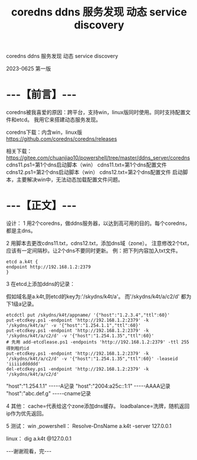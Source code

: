﻿---
categories: k4t2
layout: post
title: coredns ddns 服务发现 动态 service discovery
permalink: /k4t2/用coredns加etcd，搭建跨平台动态服务发现
---

coredns ddns 服务发现 动态 service discovery

2023-0625 第一版


# ---【前言】---
coredns被我喜爱的原因：跨平台，支持win，linux版同时使用。同时支持配置文件和etcd。
我用它来搭建动态服务发现。

coredns下载：内含win，linux版
https://github.com/coredns/coredns/releases


相关下载：
https://gitee.com/chuanjiao10/powershell/tree/master/ddns_server/coredns
cdns11.ps1=第1个dns启动脚本（win）
cdns11.txt=第1个dns配置文件
cdns12.ps1=第2个dns启动脚本（win）
cdns12.txt=第2个dns配置文件
启动脚本，主要解决win中，无法动态加载配置文件问题。


# ---【正文】---

设计：
1 用2个coredns，做ddns服务器，以达到高可用的目的。每个coredns，都是主dns。

2 用脚本去更改cdns11.txt，cdns12.txt，添加dns域（zone）。
注意修改2个txt，应该有一定间隔秒。让2个dns不要同时更新。
例：把下列内容加入txt文件。

```
etcd a.k4t {
endpoint http://192.168.1.2:2379
}

```

3 在etcd上添加ddns的记录：

假如域名是a.k4t,则etcd的key为:'/skydns/k4t/a'。
而'/skydns/k4t/a/c2/d' 都为下1级a记录。


```
etcdctl put /skydns/k4t/appname/ '{"host":"1.2.3.4","ttl":60}'
put-etcdkey.ps1 -endpoint 'http://192.168.1.2:2379' -k '/skydns/k4t/a/' -v '{"host":"1.254.1.1","ttl":60}'
put-etcdkey.ps1 -endpoint 'http://192.168.1.2:2379' -k '/skydns/k4t/a/c2/d' -v '{"host":"1.254.1.35","ttl":60}'
# 先用 add-etcdlease.ps1 -endpoints 'http://192.168.1.2:2379' -ttl 255 得到租约id
put-etcdkey.ps1 -endpoint 'http://192.168.1.2:2379' -k '/skydns/k4t/a/c2/d' -v '{"host":"1.254.1.35","ttl":60}' -leaseid 'iiiiidddddd'
del-etcdkey.ps1 -endpoint 'http://192.168.1.2:2379' -k '/skydns/k4t/a/c2/d'
```



"host":"1.254.1.1" -----A记录
"host":"2004:a25c::1:1" -----AAAA记录
"host":"abc.def.g" -----cname记录

4 其他：
cache=代表给这个zone添加dns缓存。
loadbalance=洗牌，随机返回ip作为优先返回。



5 测试：
win ,powershell：
Resolve-DnsName a.k4t -server 127.0.0.1

linux：
dig a.k4t @127.0.0.1


---谢谢观看，完---


